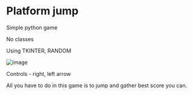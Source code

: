 # Platform jump
Simple python game

No classes

Using TKINTER, RANDOM

![image](https://github.com/EzZy001/Platform_jump/assets/120203312/d39abc6d-e6ec-4e1f-814e-af7f755509ef)

Controls - right, left arrow

All you have to do in this game is to jump and gather best score you can.
